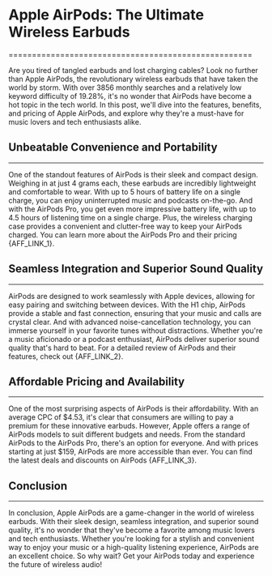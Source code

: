 # Apple AirPods: The Ultimate Wireless Earbuds
====================================================

Are you tired of tangled earbuds and lost charging cables? Look no further than Apple AirPods, the revolutionary wireless earbuds that have taken the world by storm. With over 3856 monthly searches and a relatively low keyword difficulty of 19.28%, it's no wonder that AirPods have become a hot topic in the tech world. In this post, we'll dive into the features, benefits, and pricing of Apple AirPods, and explore why they're a must-have for music lovers and tech enthusiasts alike.

## Unbeatable Convenience and Portability
----------------------------------------

One of the standout features of AirPods is their sleek and compact design. Weighing in at just 4 grams each, these earbuds are incredibly lightweight and comfortable to wear. With up to 5 hours of battery life on a single charge, you can enjoy uninterrupted music and podcasts on-the-go. And with the AirPods Pro, you get even more impressive battery life, with up to 4.5 hours of listening time on a single charge. Plus, the wireless charging case provides a convenient and clutter-free way to keep your AirPods charged. You can learn more about the AirPods Pro and their pricing {AFF_LINK_1}.

## Seamless Integration and Superior Sound Quality
------------------------------------------------

AirPods are designed to work seamlessly with Apple devices, allowing for easy pairing and switching between devices. With the H1 chip, AirPods provide a stable and fast connection, ensuring that your music and calls are crystal clear. And with advanced noise-cancellation technology, you can immerse yourself in your favorite tunes without distractions. Whether you're a music aficionado or a podcast enthusiast, AirPods deliver superior sound quality that's hard to beat. For a detailed review of AirPods and their features, check out {AFF_LINK_2}.

## Affordable Pricing and Availability
--------------------------------------

One of the most surprising aspects of AirPods is their affordability. With an average CPC of $4.53, it's clear that consumers are willing to pay a premium for these innovative earbuds. However, Apple offers a range of AirPods models to suit different budgets and needs. From the standard AirPods to the AirPods Pro, there's an option for everyone. And with prices starting at just $159, AirPods are more accessible than ever. You can find the latest deals and discounts on AirPods {AFF_LINK_3}.

## Conclusion
----------

In conclusion, Apple AirPods are a game-changer in the world of wireless earbuds. With their sleek design, seamless integration, and superior sound quality, it's no wonder that they've become a favorite among music lovers and tech enthusiasts. Whether you're looking for a stylish and convenient way to enjoy your music or a high-quality listening experience, AirPods are an excellent choice. So why wait? Get your AirPods today and experience the future of wireless audio!